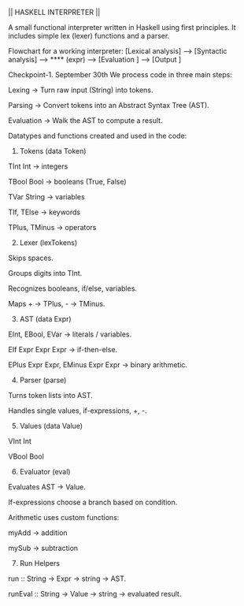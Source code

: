 || HASKELL INTERPRETER ||

A small functional interpreter written in Haskell using first principles.
It includes simple lex (lexer) functions and a parser.


Flowchart for a working interpreter:
[Lexical analysis] --> [Syntactic analysis] --> **** (expr) --> [Evaluation ] --> [Output ]

Checkpoint-1. September 30th
We process code in three main steps:

Lexing → Turn raw input (String) into tokens.

Parsing → Convert tokens into an Abstract Syntax Tree (AST).

Evaluation → Walk the AST to compute a result.

Datatypes and functions created and used in the code:

1. Tokens (data Token)

TInt Int → integers

TBool Bool → booleans (True, False)

TVar String → variables

TIf, TElse → keywords

TPlus, TMinus → operators

2. Lexer (lexTokens)

Skips spaces.

Groups digits into TInt.

Recognizes booleans, if/else, variables.

Maps + → TPlus, - → TMinus.

3. AST (data Expr)

EInt, EBool, EVar → literals / variables.

EIf Expr Expr Expr → if-then-else.

EPlus Expr Expr, EMinus Expr Expr → binary arithmetic.

4. Parser (parse)

Turns token lists into AST.

Handles single values, if-expressions, +, -.

5. Values (data Value)

VInt Int

VBool Bool

6. Evaluator (eval)

Evaluates AST → Value.

If-expressions choose a branch based on condition.

Arithmetic uses custom functions:

myAdd → addition

mySub → subtraction

7. Run Helpers

run :: String -> Expr → string → AST.

runEval :: String -> Value → string → evaluated result.
